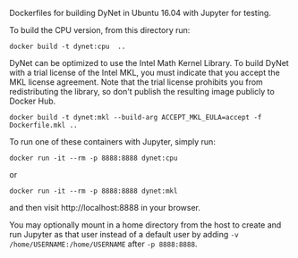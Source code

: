 Dockerfiles for building DyNet in Ubuntu 16.04 with Jupyter for testing.


To build the CPU version, from this directory run:

```
docker build -t dynet:cpu  ..
```

DyNet can be optimized to use the Intel Math Kernel Library. To build DyNet with a trial license of the Intel MKL, you must indicate that you accept the MKL license agreement. Note that the trial license prohibits you from redistributing the library, so don't publish the resulting image publicly to Docker Hub.

```
docker build -t dynet:mkl --build-arg ACCEPT_MKL_EULA=accept -f Dockerfile.mkl ..
```

To run one of these containers with Jupyter, simply run:

```
docker run -it --rm -p 8888:8888 dynet:cpu
```

or

```
docker run -it --rm -p 8888:8888 dynet:mkl
```

and then visit http://localhost:8888 in your browser.

You may optionally mount in a home directory from the host to create and run Jupyter as that user instead of a default user by adding `-v /home/USERNAME:/home/USERNAME` after `-p 8888:8888`.
